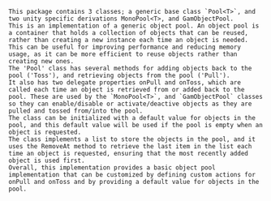 	This package contains 3 classes; a generic base class `Pool<T>`, and two unity specific derivations MonoPool<T>, and GamObjectPool.
	This is an implementation of a generic object pool. An object pool is a container that holds a collection of objects that can be reused, rather than creating a new instance each time an object is needed. This can be useful for improving performance and reducing memory usage, as it can be more efficient to reuse objects rather than creating new ones.
	The 'Pool' class has several methods for adding objects back to the pool ('Toss'), and retrieving objects from the pool ('Pull'). 
	It also has two delegate properties onPull and onToss, which are called each time an object is retrieved from or added back to the pool. These are used by the `MonoPool<T>`, and `GamObjectPool` classes so they can enable/disable or activate/deactive objects as they are pulled and tossed from/into the pool.
	The class can be initialized with a default value for objects in the pool, and this default value will be used if the pool is empty when an object is requested.
    The class implements a list to store the objects in the pool, and it uses the RemoveAt method to retrieve the last item in the list each time an object is requested, ensuring that the most recently added object is used first.
    Overall, this implementation provides a basic object pool implementation that can be customized by defining custom actions for onPull and onToss and by providing a default value for objects in the pool.


